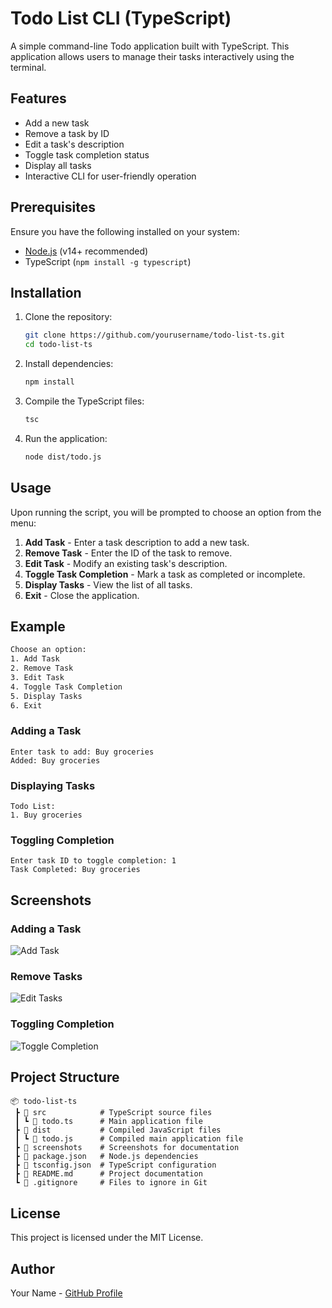 # Todo List CLI (TypeScript)

A simple command-line Todo application built with TypeScript. This application allows users to manage their tasks interactively using the terminal.

## Features

- Add a new task
- Remove a task by ID
- Edit a task's description
- Toggle task completion status
- Display all tasks
- Interactive CLI for user-friendly operation

## Prerequisites

Ensure you have the following installed on your system:

- [Node.js](https://nodejs.org/) (v14+ recommended)
- TypeScript (`npm install -g typescript`)

## Installation

1. Clone the repository:
   ```sh
   git clone https://github.com/yourusername/todo-list-ts.git
   cd todo-list-ts
   ```
2. Install dependencies:
   ```sh
   npm install
   ```
3. Compile the TypeScript files:
   ```sh
   tsc
   ```
4. Run the application:
   ```sh
   node dist/todo.js
   ```

## Usage

Upon running the script, you will be prompted to choose an option from the menu:

1. **Add Task** - Enter a task description to add a new task.
2. **Remove Task** - Enter the ID of the task to remove.
3. **Edit Task** - Modify an existing task's description.
4. **Toggle Task Completion** - Mark a task as completed or incomplete.
5. **Display Tasks** - View the list of all tasks.
6. **Exit** - Close the application.

## Example

```sh
Choose an option: 
1. Add Task
2. Remove Task
3. Edit Task
4. Toggle Task Completion
5. Display Tasks
6. Exit
```

### Adding a Task
```
Enter task to add: Buy groceries
Added: Buy groceries
```

### Displaying Tasks
```
Todo List:
1. Buy groceries
```

### Toggling Completion
```
Enter task ID to toggle completion: 1
Task Completed: Buy groceries
```

## Screenshots

### Adding a Task
![Add Task](screenshots/add-tasks.png)

### Remove Tasks
![Edit Tasks](screenshots/edit-tasks.png)

### Toggling Completion
![Toggle Completion](screenshots/task-completed.png)

## Project Structure

```
📦 todo-list-ts
 ┣ 📂 src            # TypeScript source files
 ┃ ┗ 📜 todo.ts      # Main application file
 ┣ 📂 dist           # Compiled JavaScript files
 ┃ ┗ 📜 todo.js      # Compiled main application file
 ┣ 📂 screenshots    # Screenshots for documentation
 ┣ 📜 package.json   # Node.js dependencies
 ┣ 📜 tsconfig.json  # TypeScript configuration
 ┣ 📜 README.md      # Project documentation
 ┗ 📜 .gitignore     # Files to ignore in Git
```

## License

This project is licensed under the MIT License.

## Author

Your Name - [GitHub Profile](https://github.com/yourusername)

